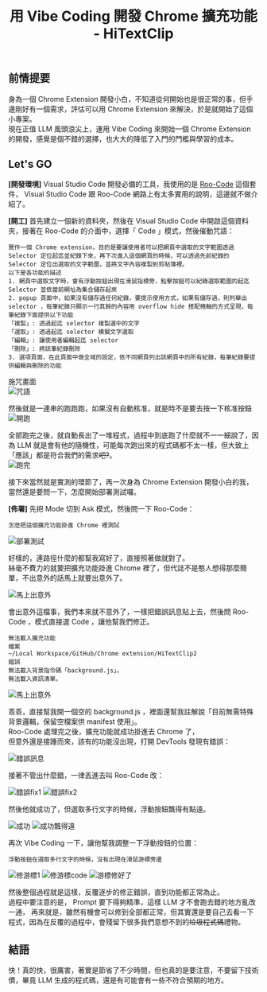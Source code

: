 ﻿---
slug: Chrome-extension-with-vibe-coding
title: 用 Vibe Coding 開發 Chrome 擴充功能 - HiTextClip
authors: mrhihi
tags: [Chrome Extension]
---

## 前情提要

身為一個 Chrome Extension 開發小白，不知道從何開始也是很正常的事，但手邊剛好有一個需求，評估可以用 Chrome Extension 來解決，於是就開始了這個小專案。  
現在正值 LLM 風頭浪尖上，運用 Vibe Coding 來開始一個 Chrome Extension 的開發，感覺是個不錯的選擇，也大大的降低了入門的門檻與學習的成本。  

## Let's GO

**[開發環境]** Visual Studio Code 開發必備的工具，我使用的是 [Roo-Code](https://github.com/RooCodeInc/Roo-Code) 這個套件， Visual Studio Code 跟 Roo-Code 網路上有太多實用的說明，這邊就不做介紹了。  

**[開工]** 首先建立一個新的資料夾，然後在 Visual Studio Code 中開啟這個資料夾，接著在 Roo-Code 的介面中，選擇「 Code 」模式，然後催動咒語：  

```text
實作一個 Chrome extension，目的是要讓使用者可以把網頁中選取的文字範圍透過 Selector 定位起迄並紀錄下來，再下次進入這個網頁的時候，可以透過先前紀錄的 Selector 定位出選取的文字範圍，並將文字內容複製到剪貼簿裡。
以下是各功能的描述
1. 網頁中選取文字時，會有浮動按鈕出現在滑鼠指標旁，點擊按鈕可以紀錄選取範圍的起迄 Selector 並依當前網址為集合儲存起來
2. popup 頁面中，如果沒有儲存過任何紀錄，要提示使用方式，如果有儲存過，則列舉出 selector ，每筆紀錄只顯示一行其餘的內容用 overflow hide 搭配捲軸的方式呈現，每筆紀錄下面提供以下功能
「複製」: 透過起迄 selector 複製選中的文字
「選取」: 透過起迄 selector 模擬文字選取
「編輯」: 讓使用者編輯起迄 selector 
「刪除」: 將該筆紀錄刪除
3. 選項頁面，在此頁面中做全域的設定，依不同網頁列出該網頁中的所有紀錄，每筆紀錄要提供編輯與刪除的功能
```

施咒畫面  
![咒語](pic1.png)

然後就是一連串的跑跑跑，如果沒有自動核准，就是時不是要去按一下核准按鈕  
![開跑](pic2.png)

全部跑完之後，就自動長出了一堆程式，過程中到底跑了什麼就不一一細說了，因為 LLM 就是會有他的隨機性，可能每次跑出來的程式碼都不太一樣，但大致上「應該」都是符合我們的需求~~吧?~~。  
![跑完](pic3.png)

接下來當然就是實測的環節了，再一次身為 Chrome Extension 開發小白的我，當然還是要問一下，怎麼開始部署測試囉。  
  
**[佈署]** 先把 Mode 切到 Ask 模式，然後問一下 Roo-Code：  

```text
怎麼把這個擴充功能掛進 Chrome 裡測試
```

![部署測試](pic4.png)

好樣的，連路徑什麼的都幫我寫好了，直接照著做就對了。  
絲毫不費力的就要把擴充功能掛進 Chrome 裡了，但代誌不是憨人想得那麼簡單，不出意外的話馬上就要出意外了。  

![馬上出意外](pic5.png)

會出意外這檔事，我們本來就不意外了，一樣把錯誤訊息貼上去，然後問 Roo-Code ，模式直接選 Code ，讓他幫我們修正。

```text
無法載入擴充功能
檔案
~/Local Workspace/GitHub/Chrome extension/HiTextClip2
錯誤
無法載入背景指令碼「background.js」。
無法載入資訊清單。
```

![馬上出意外](pic6.png)

乖乖，直接幫我開一個空的 background.js ，裡面還幫我註解說「目前無需特殊背景邏輯，保留空檔案供 manifest 使用」。  
Roo-Code 處理完之後，擴充功能就成功掛進去 Chrome 了，  
但意外還是接踵而來，該有的功能沒出現，打開 DevTools 發現有錯誤：

![錯誤訊息](devtools01.png)

接著不管出什麼錯，一律丟進去叫 Roo-Code 改：

![錯誤fix1](error01.png)
![錯誤fix2](error02.png)

然後他就成功了，但選取多行文字的時候，浮動按鈕飄得有點遠。

![成功](pic7.png)
![成功飄得遠](pic8.png)

再次 Vibe Coding 一下，讓他幫我調整一下浮動按鈕的位置：

```text
浮動按鈕在選取多行文字的時候，沒有出現在滑鼠游標旁邊
```

![修游標1](pointfix1.png)
![修游標code](pointfix2.png)
![游標修好了](pointfixed.png)

然後整個過程就是這樣，反覆逐步的修正錯誤，直到功能都正常為止。  
過程中要注意的是， Prompt 要下得夠精準，這樣 LLM 才不會跑去錯的地方亂改一通，
再來就是，雖然有機會可以修到全部都正常，但其實還是要自己去看一下程式，因為在反覆的過程中，會殘留下很多我們意想不到的~~垃圾程式碼~~禮物。

## 結語

快！真的快，很厲害，著實是節省了不少時間，但也真的是要注意，不要留下技術債，畢竟 LLM 生成的程式碼，還是有可能會有一些不符合預期的地方。  
